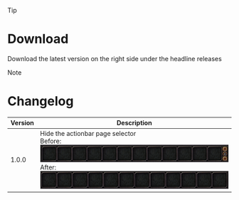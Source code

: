 > [!TIP]
> # Download
> Download the latest version on the right side under the headline releases

> [!NOTE]
> # Changelog
> 
> | Version  | Description |
> | ------------- | ------------- |
> | 1.0.0  | Hide the actionbar page selector <br>Before:<br>![with](https://github.com/Makume/HideActionBarPageSelector/blob/c8d97e69fd57789e12cc1f0e82fb426aa7405164/(Images)/with.png)<br>After:<br>![without](https://github.com/Makume/HideActionBarPageSelector/blob/c8d97e69fd57789e12cc1f0e82fb426aa7405164/(Images)/without.png) |